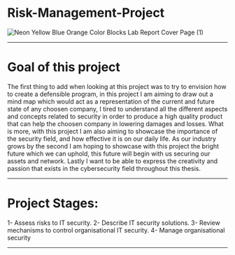 # Risk-Management-Project

![Neon Yellow Blue Orange Color Blocks Lab Report Cover Page (1)](https://user-images.githubusercontent.com/95411800/219278114-973359e0-fa75-4c9b-8f48-82c6f1c2c9f8.png)

___________________________________________________________________________________

# Goal of this project
The first thing to add when looking at this project was to try to envision how to create a defensible
program, in this project I am aiming to draw out a mind map which would act as a representation of the
current and future state of any choosen company, I tired to understand all the different aspects and concepts related to
security in order to produce a high quality product that can help the choosen company in lowering damages and
losses. What is more, with this project I am also aiming to showcase the importance of the security field,
and how effective it is on our daily life. As our industry grows by the second I am hoping to showcase
with this project the bright future which we can uphold, this future will begin with us securing our assets
and network. Lastly I want to be able to express the creativity and passion that exists in the cybersecurity
field throughout this thesis.

___________________________________________________________________________________

# Project Stages:
1- Assess risks to IT security.
2- Describe IT security solutions.
3- Review mechanisms to control organisational IT security.
4- Manage organisational security

___________________________________________________________________________________

